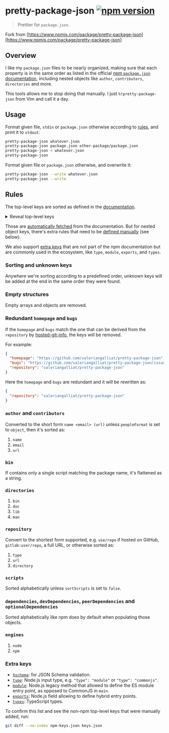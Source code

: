 # pretty-package-json [![npm version](http://img.shields.io/npm/v/@flasd/pretty-package.svg?style=flat-square)](https://www.npmjs.org/package/@flasd/pretty-package)

> Prettier for `package.json`.

Fork from [https://www.npmjs.com/package/pretty-package-json][https://www.npmjs.com/package/pretty-package-json]

## Overview

I like my `package.json` files to be nearly organized, making sure that
each property is in the same order as listed in the official [npm `package.json` documentation][documentation],
including nested objects like `author`, `contributors`, `directories`
and more.

[documentation]: https://docs.npmjs.com/cli/v8/configuring-npm/package-json

This tools allows me to stop doing that manually. I just
`%!pretty-package-json` from Vim and call it a day.

## Usage

Format given file, `stdin` or `package.json` otherwise according to
[rules](#rules), and print it to `stdout`:

```sh
pretty-package-json whatever.json
pretty-package-json package.json other-package/package.json
pretty-package-json < whatever.json
pretty-package-json
```

Format given file or `package.json` otherwise, and overwrite it:

```sh
pretty-package-json --write whatever.json
pretty-package-json --write
```

## Rules

The top-level keys are sorted as defined in the [documentation].

<details>
  <summary>Reveal top-level keys</summary>

1. `name`
1. `version`
1. `description`
1. `keywords`
1. `homepage`
1. `bugs`
1. `license`
1. `author`
1. `contributors`
1. `funding`
1. `files`
1. `main`
1. `browser`
1. `bin`
1. `man`
1. `directories`
1. `repository`
1. `scripts`
1. `config`
1. `dependencies`
1. `devDependencies`
1. `peerDependencies`
1. `peerDependenciesMeta`
1. `bundledDependencies`
1. `optionalDependencies`
1. `overrides`
1. `engines`
1. `os`
1. `cpu`
1. `private`
1. `publishConfig`
1. `workspaces`

</details>

Those are [automatically fetched](Makefile) from the documentation. But
for nested object keys, there's extra rules that need to be
[defined manually](rules.js) (see below).

We also support [extra keys](#extra-keys) that are not part of the npm
documentation but are commonly used in the ecosystem, like `type`,
`module`, `exports`, and `types`.

### Sorting and unknown keys

Anywhere we're sorting according to a predefined order, unknown keys
will be added at the end in the same order they were found.

### Empty structures

Empty arrays and objects are removed.

### Redundant `homepage` and `bugs`

If the `homepage` and `bugs` match the one that can be derived from
the `repository` by [hosted-git-info](https://www.npmjs.com/package/hosted-git-info),
the keys will be removed.

For example:

```json
{
  "homepage": "https://github.com/valeriangalliat/pretty-package-json",
  "bugs": "https://github.com/valeriangalliat/pretty-package-json/issues",
  "repository": "valeriangalliat/pretty-package-json"
}
```

Here the `homepage` and `bugs` are redundant and it will be rewritten
as:

```json
{
  "repository": "valeriangalliat/pretty-package-json"
}
```

### `author` and `contributors`

Converted to the short form `name <email> (url)` unless `peopleFormat`
is set to `object`, then it's sorted as:

1. `name`
1. `email`
1. `url`

### `bin`

If contains only a single script matching the package name, it's
flattened as a string.

### `directories`

1. `bin`
1. `doc`
1. `lib`
1. `man`

### `repository`

Convert to the shortest form supported, e.g. `use/repo` if hosted on
GitHub, `gitlab:user/repo`, a full URL, or otherwise sorted as:

1. `type`
1. `url`
1. `directory`

### `scripts`

Sorted alphabetically unless `sortScripts` is set to `false`.

### `dependencies`, `devDependencies`, `peerDependencies` and `optionalDependencies`

Sorted alphabetically like npm does by default when populating those
objects.

### `engines`

1. `node`
1. `npm`

### Extra keys

* [`$schema`](https://json-schema.org/draft/2020-12/json-schema-core.html#keyword-schema):
  for JSON Schema validation.
* [`type`](https://nodejs.org/api/packages.html#type): Node.js input
  type, e.g. `"type": "module"` or `"type": "commonjs"`.
* [`module`](https://nodejs.org/api/packages.html#packages_dual_commonjs_es_module_packages):
  Node.js legacy method that allowed to define the ES module entry
  point, as opposed to CommonJS in `main`.
* [`exports`](https://nodejs.org/api/packages.html#exports): Node.js
  field allowing to define hybrid entry points.
* [`types`](https://www.typescriptlang.org/docs/handbook/declaration-files/publishing.html):
  TypeScript types.

To confirm this list and see the non-npm top-level keys that were
manually added, run:

```sh
git diff --no-index npm-keys.json keys.json
```
